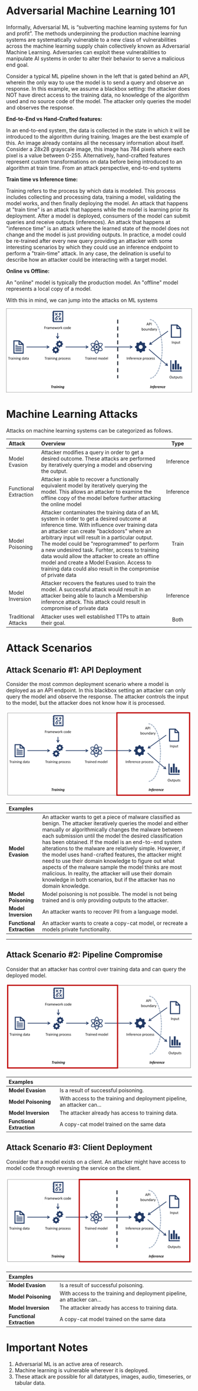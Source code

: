 # Adversarial Machine Learning 101 
Informally, Adversarial ML is “subverting machine learning systems for fun and profit”. The methods underpinning the production machine learning systems are systematically vulnerable to a new class of vulnerabilities across the machine learning supply chain collectively known as Adversarial Machine Learning. Adversaries can exploit these vulnerabilities to manipulate AI systems in order to alter their behavior to serve a malicious end goal.

Consider a typical ML pipeline shown in the left that is gated behind an API, wherein the only way to use the model is to send a query and observe an response.  In this example, we assume a blackbox setting: the attacker does NOT have direct access to the training data, no knowledge of the algorithm used and no source code of the model. The attacker only queries the model and observes the response. 


**End-to-End vs Hand-Crafted features:** 

In an end-to-end system, the data is collected in the state in which it will be introduced to the algorithm during training. Images are the best example of this. An image already contains all the necessary information about itself. Consider a 28x28 grayscale image, this image has 784 pixels where each pixel is a value between 0-255. Alternatively, hand-crafted features represent custom transformations on data before being introduced to an algorithm at train time. From an attack perspective, end-to-end systems 

**Train time vs Inference time:** 

Training refers to the process by which data is modeled. This process includes collecting and processing data, training a model, validating the model works, and then finally deploying the model. An attack that happens at "train time" is an attack that happens while the model is learning prior its deployment. After a model is deployed, consumers of the model can submit queries and receive outputs (inferences). An attack that happens at "inference time" is an attack where the learned state of the model does not change and the model is just providing outputs. In practice, a model could be re-trained after every new query providing an attacker with some interesting scenarios by which they could use an inference endpoint to perform a "train-time" attack. In any case, the delination is useful to describe how an attacker could be interacting with a target model.

**Online vs Offline:**

An "online" model is typically the production model. An "offline" model represents a local copy of a model.  

With this in mind, we can jump into the attacks on ML systems 

![Adversarial ML 101](/images/AdvML101.PNG)


# Machine Learning Attacks
Attacks on machine learning systems can be categorized as follows.

| Attack 		        | Overview	| Type |
| :---			        | :---      | :---:|
| Model Evasion         | Attacker modifies a query in order to get a desired outcome. These attacks are performed by iteratively querying a model and observing the output. | Inference |
| Functional Extraction | Attacker is able to recover a functionally equivalent model by iteratively querying the model. This allows an attacker to examine the offline copy of the model before further attacking the online model | Inference |
| Model Poisoning 	    | Attacker contaminates the training data of an ML system in order to get a desired outcome at inference time. With influence over training data an attacker can create "backdoors" where an arbitrary input will result in a particular output. The model could be "reprogrammed" to perform a new undesired task. Furhter, access to training data would allow the attacker to create an offline model and create a Model Evasion. Access to training data could also result in the compromise of private data  | Train |
| Model Inversion 	    | Attacker recovers the features used to train the model. A successful attack would result in an attacker being able to launch a Membership inference attack. This attack could result in compromise of private data | Inference | 
| Traditional Attacks   | Attacker uses well established TTPs to attain their goal. | Both |


# Attack Scenarios
## Attack Scenario #1: API Deployment
Consider the most common deployment scenario where a model is deployed as an API endpoint. In this blackbox setting an attacker can only query the model and observe the response. The attacker controls the input to the model, but the attacker does not know how it is processed. 

![Adversarial ML 101](/images/AdvML101_Inference.PNG)

| Examples | |
|:---      | :--- |
|**Model Evasion**| An attacker wants to get a piece of malware classified as benign. The attacker iteratively queries the model and either manually or algorithmically changes the malware between each submission until the model the desired classification has been obtained. If the model is an end-to-end system alterations to the malware are relatively simple. However, if the model uses hand-crafted features, the attacker might need to use their domain knowledge to figure out what aspects of the malware sample the model thinks are most malicious. In reality, the attacker will use their domain knowledge in both scenarios, but if the attacker has no domain knowledge. |
|**Model Poisoning**| Model poisoning is not possible. The model is not being trained and is only providing outputs to the attacker.|
|**Model Inversion**| An attacker wants to recover PII from a language model.| 
|**Functional Extraction**| An attacker wants to create a copy-cat model, or recreate a models private functionality.|


---- 
## Attack Scenario #2: Pipeline Compromise
Consider that an attacker has control over training data and can query the deployed model.


![Adversarial ML 101](/images/AdvML101_Traintime.PNG)

| Examples | |
|:---      | :--- |
|**Model Evasion**| Is a result of successful poisoning. |  
|**Model Poisoning**| With access to the training and deployment pipeline, an attacker can...|
|**Model Inversion**| The attacker already has access to training data.|
|**Functional Extraction**| A copy-cat model trained on the same data |



## Attack Scenario #3: Client Deployment
Consider that a model exists on a client. An attacker might have access to model code through reversing the service on the client. 

![Adversarial ML 101](/images/AdvML101_Client.PNG)

| Examples | |
|:---      | :--- |
|**Model Evasion**| Is a result of successful poisoning. |  
|**Model Poisoning**| With access to the training and deployment pipeline, an attacker can...|
|**Model Inversion**| The attacker already has access to training data.|
|**Functional Extraction**| A copy-cat model trained on the same data |

# Important Notes
1.  Adversarial ML is an active area of research.
2.  Machine learning is vulnerable wherever it is deployed.
4.  These attack are possible for all datatypes, images, audio, timeseries, or tabular data.
